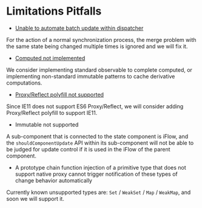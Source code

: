 # Limitations Pitfalls

* [Unable to automate batch update within dispatcher](https://github.com/unadlib/iflow/issues/3)

For the action of a normal synchronization process, the merge problem with the same state being changed multiple times is ignored and we will fix it.

* [Computed not implemented](https://github.com/unadlib/iflow/issues/1)

We consider implementing standard observable to complete computed, or implementing non-standard immutable patterns to cache derivative computations.

* [Proxy/Reflect polyfill not supported](https://github.com/unadlib/iflow/issues/2)

Since IE11 does not support ES6 Proxy/Reflect, we will consider adding Proxy/Reflect polyfill to support IE11.

* Immutable not supported

A sub-component that is connected to the state component is iFlow, and the `shouldComponentUpdate` API within its sub-component will not be able to be judged for update control if it is used in the iFlow of the parent component.

* A prototype chain function injection of a primitive type that does not support native proxy cannot trigger notification of these types of change behavior automatically

Currently known unsupported types are: `Set` / `WeakSet` / `Map` / `WeakMap`, and soon we will support it.
 
